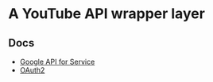 # A YouTube API wrapper layer

## Docs

- [Google API for Service](https://github.com/dart-lang/googleapis)
- [OAuth2](https://github.com/dart-lang/googleapis_auth)

